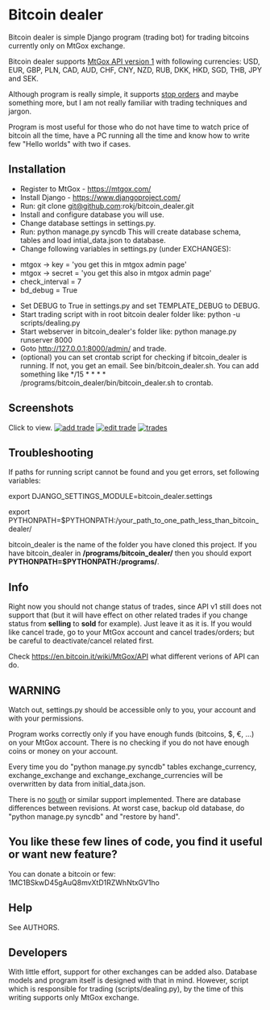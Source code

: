 Bitcoin dealer
==============

Bitcoin dealer is simple Django program (trading bot) for trading bitcoins currently only on MtGox exchange. 

Bitcoin dealer supports [MtGox API version 1](https://en.bitcoin.it/wiki/MtGox/API/HTTP/v1) with following currencies:
USD, EUR, GBP, PLN, CAD, AUD, CHF, CNY, NZD, RUB, DKK, HKD, SGD, THB, JPY and SEK.

Although program is really simple, it supports [stop orders](https://en.wikipedia.org/wiki/Order_%28exchange%29#Stop_orders) and maybe something more, but I am not really familiar with trading techniques and jargon.

Program is most useful for those who do not have time to watch price of bitcoin all the time, have a PC running all the time and know how to write few "Hello worlds" with two if cases.

Installation
------------
* Register to MtGox - https://mtgox.com/
* Install Django - https://www.djangoproject.com/
* Run: git clone git@github.com:rokj/bitcoin_dealer.git
* Install and configure database you will use.
* Change database settings in settings.py.
* Run: python manage.py syncdb This will create database schema, tables and load intial_data.json to database.
* Change following variables in settings.py (under EXCHANGES):
 - mtgox -> key = 'you get this in mtgox admin page'
 - mtgox -> secret = 'you get this also in mtgox admin page'
 - check_interval = 7
 - bd_debug = True
* Set DEBUG to True in settings.py and set TEMPLATE_DEBUG to DEBUG.
* Start trading script with in root bitcoin dealer folder like:
  python -u scripts/dealing.py
* Start webserver in bitcoin_dealer's folder like:
  python manage.py runserver 8000
* Goto http://127.0.0.1:8000/admin/ and trade.
* (optional) you can set crontab script for checking if bitcoin_dealer is running. If not, you get an email. See bin/bitcoin_dealer.sh. You can add something like */15 * * * * /programs/bitcoin_dealer/bin/bitcoin_dealer.sh to crontab.

Screenshots
-----------

Click to view.
[![add trade](https://github.com/rokj/bitcoin_dealer/raw/master/screenshots/trade-1.png)](https://github.com/rokj/bitcoin_dealer/raw/master/screenshots/trade-1.png)
[![edit trade](https://github.com/rokj/bitcoin_dealer/raw/master/screenshots/trade-2.png)](https://github.com/rokj/bitcoin_dealer/raw/master/screenshots/trade-2.png)
[![trades](https://github.com/rokj/bitcoin_dealer/raw/master/screenshots/trades.png)](https://github.com/rokj/bitcoin_dealer/raw/master/screenshots/trades.png)

Troubleshooting
---------------
If paths for running script cannot be found and you get errors, set following variables:

export DJANGO_SETTINGS_MODULE=bitcoin_dealer.settings

export PYTHONPATH=$PYTHONPATH:/your_path_to_one_path_less_than_bitcoin_dealer/ 

bitcoin_dealer is the name of the folder you have cloned this project. If you have bitcoin_dealer in **/programs/bitcoin_dealer/** then you should export **PYTHONPATH=$PYTHONPATH:/programs/**.

Info
----
Right now you should not change status of trades, since API v1 still does not support that (but it will have effect on other related trades if you change status from **selling** to **sold** for example). Just leave it as it is. If you would like cancel trade, go to your MtGox account and cancel trades/orders; but be careful to deactivate/cancel related first.

Check https://en.bitcoin.it/wiki/MtGox/API what different verions of API can do.

WARNING
-------
Watch out, settings.py should be accessible only to you, your account and with your permissions.

Program works correctly only if you have enough funds (bitcoins, $, €, ...) on your MtGox account. There is no checking if you do not have enough coins or money on your account.

Every time you do "python manage.py syncdb" tables exchange_currency, exchange_exchange and exchange_exchange_currencies will be overwritten by data from initial_data.json.

There is no [south](http://south.aeracode.org/) or similar support implemented. There are database differences between revisions. At worst case, backup old database, do "python manage.py syncdb" and "restore by hand".

You like these few lines of code, you find it useful or want new feature? 
----------------------------------------
You can donate a bitcoin or few:
1MC1BSkwD45gAuQ8mvXtD1RZWhNtxGV1ho

Help
----
See AUTHORS.

Developers
----------
With little effort, support for other exchanges can be added also. Database models and program itself is designed with that in mind. However, script which is responsible for trading (scripts/dealing.py), by the time of this writing supports only MtGox exchange.
